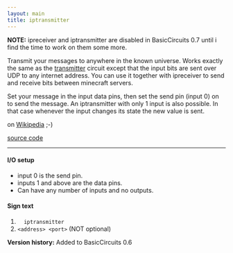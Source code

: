 ```yaml
---
layout: main
title: iptransmitter
---
```


__NOTE:__ ipreceiver and iptransmitter are disabled in BasicCircuits 0.7 until i find the time to work on them some more.

Transmit your messages to anywhere in the known universe. Works exactly the same as the [transmitter](Transmitter) circuit except that the input bits are sent over UDP to any internet address.
You can use it together with ipreceiver to send and receive bits between minecraft servers.

Set your message in the input data pins, then set the send pin (input 0) on to send the message.
An iptransmitter with only 1 input is also possible. In that case whenever the input changes its state the new value is sent.

on [Wikipedia](http://en.wikipedia.org/wiki/Interplanetary_Internet) ;-)

[source code](https://github.com/eisental/BasicCircuits/blob/master/src/main/java/org/tal/basiccircuits/iptransmitter.java)

* * *


#### I/O setup 
* input 0 is the send pin.
* inputs 1 and above are the data pins.
* Can have any number of inputs and no outputs.

#### Sign text
1. `   iptransmitter   `
2. ` <address> <port> ` (NOT optional)

__Version history:__ Added to BasicCircuits 0.6